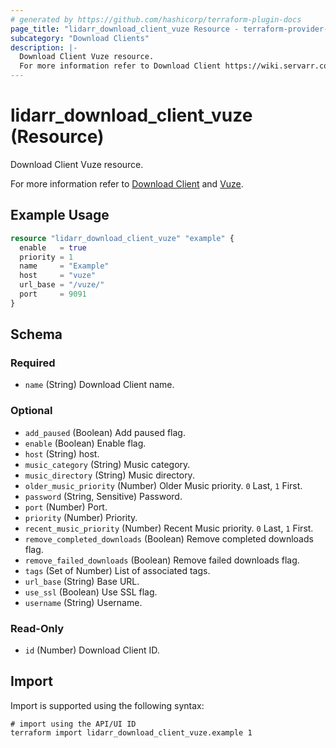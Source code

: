 ```yaml
---
# generated by https://github.com/hashicorp/terraform-plugin-docs
page_title: "lidarr_download_client_vuze Resource - terraform-provider-lidarr"
subcategory: "Download Clients"
description: |-
  Download Client Vuze resource.
  For more information refer to Download Client https://wiki.servarr.com/lidarr/settings#download-clients and Vuze https://wiki.servarr.com/lidarr/supported#vuze.
---
```


# lidarr_download_client_vuze (Resource)

<!-- subcategory:Download Clients -->Download Client Vuze resource.
For more information refer to [Download Client](https://wiki.servarr.com/lidarr/settings#download-clients) and [Vuze](https://wiki.servarr.com/lidarr/supported#vuze).

## Example Usage

```terraform
resource "lidarr_download_client_vuze" "example" {
  enable   = true
  priority = 1
  name     = "Example"
  host     = "vuze"
  url_base = "/vuze/"
  port     = 9091
}
```

<!-- schema generated by tfplugindocs -->
## Schema

### Required

- `name` (String) Download Client name.

### Optional

- `add_paused` (Boolean) Add paused flag.
- `enable` (Boolean) Enable flag.
- `host` (String) host.
- `music_category` (String) Music category.
- `music_directory` (String) Music directory.
- `older_music_priority` (Number) Older Music priority. `0` Last, `1` First.
- `password` (String, Sensitive) Password.
- `port` (Number) Port.
- `priority` (Number) Priority.
- `recent_music_priority` (Number) Recent Music priority. `0` Last, `1` First.
- `remove_completed_downloads` (Boolean) Remove completed downloads flag.
- `remove_failed_downloads` (Boolean) Remove failed downloads flag.
- `tags` (Set of Number) List of associated tags.
- `url_base` (String) Base URL.
- `use_ssl` (Boolean) Use SSL flag.
- `username` (String) Username.

### Read-Only

- `id` (Number) Download Client ID.

## Import

Import is supported using the following syntax:

```shell
# import using the API/UI ID
terraform import lidarr_download_client_vuze.example 1
```
